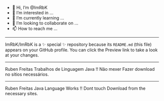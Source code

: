 - 👋 Hi, I’m @ImRbK
- 👀 I’m interested in ...
- 🌱 I’m currently learning ...
- 💞️ I’m looking to collaborate on ...
- 📫 How to reach me ...

---------------------------------------------------------------------------------------------------------------------------------------------------------------------------------
ImRbK/ImRbK is a ✨ special ✨ repository because its `README.md` (this file) appears on your GitHub profile.
You can click the Preview link to take a look at your changes.

---------------------------------------------------------------------------------------------------------------------------------------------------------------------------------

Ruben Freitas 
Trabalhos de Linguagem Java !!
Não mexer 
Fazer download no sítios necessários.

---------------------------------------------------------------------------------------------------------------------------------------------------------------------------------

Ruben Freitas
Java Language Works !!
Dont touch
Download from the necessary sites.
